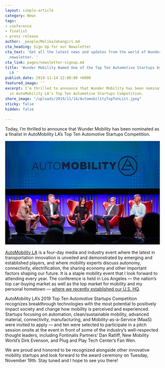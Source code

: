 ```yaml
---
layout: simple-article
category: News
tags:
- conference
- finalist
- press release
author: _people/MelikaJahangiri.md
cta_heading: Sign Up for our Newsletter
cta_text: 'Get all the latest news and updates from the world of Wunder in our monthly
  newsletter. '
cta_link: pages/newsletter-signup.md
title: 'Wunder Mobility Named One of the Top Ten Automotive Startups by Automobility
  LA '
publish_date: 2019-11-14 12:00:00 +0000
featured_image: ''
excerpt: I’m thrilled to announce that Wunder Mobility has been nominated as a finalist
  in AutoMobility LA’s Top Ten Automotive Startups Competition.
share_image: "/uploads/2019/11/14/AutomobilityTopTenList.jpeg"
sticky: false
hidden: false

---
```

Today, I’m thrilled to announce that Wunder Mobility has been nominated as a finalist in AutoMobility LA’s Top Ten Automotive Startups Competition.

![](/uploads/2019/11/14/AutomobilityTopTenBodyImage.jpeg)

[AutoMobility LA](https://automobilityla.com/) is a four-day media and industry event where the latest in transportation innovation is unveiled and demonstrated by emerging and established players, and where mobility experts discuss autonomy, connectivity, electrification, the sharing economy and other important factors shaping our future. It is a staple mobility event that I look forward to attending every year. The conference is held in Los Angeles — the nation’s top car-buying market as well as the top market for mobility and my personal hometown — [where we recently established our U.S. HQ](https://www.wundermobility.com/blog/wunder-mobility-launches-in-the-u-s).

AutoMobility LA’s 2019 Top Ten Automotive Startups Competition recognizes breakthrough technologies with the most potential to positively impact society and change how mobility is perceived and experienced. Startups focusing on automation, clean/sustainable mobility, advanced material, connectivity, manufacturing, and Mobility-as-a-Service (MaaS) were invited to apply — and ten were selected to participate in a pitch session onsite at the event in front of some of the industry’s well-respected thought leaders, including Fontinalis Partners’ Dan Ratliff, New Mobility World’s Dirk Evenson, and Plug and Play Tech Center’s Fan Wen.

We are proud and honored to be recognized alongside other innovative mobility startups and look forward to the award ceremony on Tuesday, November 19th. Stay tuned and I hope to see you there!
